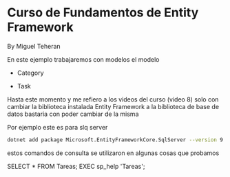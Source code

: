 # Curso de Fundamentos de Entity Framework

By Miguel Teheran

En este ejemplo trabajaremos con modelos el modelo

- Category

- Task

Hasta este momento y me refiero a los videos del curso (video 8)
solo con cambiar la biblioteca instalada Entity Framework a la
biblioteca de base de datos bastaria con poder cambiar de la misma

Por ejemplo este es para slq server

```bash
dotnet add package Microsoft.EntityFrameworkCore.SqlServer --version 9.0.0
```

estos comandos de consulta se utilizaron en algunas cosas que probamos

SELECT * FROM Tareas;
EXEC sp_help 'Tareas';

